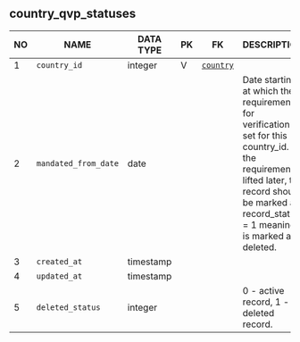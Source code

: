 country_qvp_statuses
----------------------------


NO | NAME | DATA TYPE | PK | FK | DESCRIPTION  | COMMENTS          
---|------|-----------|----|----|--------------|----------
1|`country_id` | integer | V | [`country`](country.md) |  | 
2|`mandated_from_date` | date |  |  | Date starting at which the requirement for verification is set for this country_id. If the requirement is lifted later, the record should be marked as record_status = 1 meaning it is marked as deleted. | 
3|`created_at` | timestamp |  |  |  | 
4|`updated_at` | timestamp |  |  |  | 
5|`deleted_status` | integer |  |  | 0 - active record, 1 - deleted record. | 
